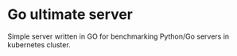# Go ultimate server

Simple server written in GO for benchmarking Python/Go servers in kubernetes cluster.
